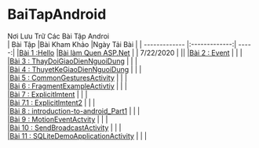 # BaiTapAndroid
Nơi Lưu Trữ Các Bài Tập Androi </br>
|    Bài Tập                                                                                                     |Bài Kham Khảo  |Ngày Tải Bài         |
| ------------- |:-------------:| -----:|
|[Bài 1 :Hello](https://github.com/Vanngoc98/Hello)                                                              |[Bài làm Quen ASP.Net](https://github.com/TranNgocMinh/ASP.NET-4.5/blob/master/L%C3%A0m%20quen%20ASP.NET%20v%E1%BB%9Bi%20VS%202019%20Community%20v%C3%A0%20Windows%2010.pdf)    |               |   7/22/2020          |     ||
|[Bài 2 : Event](https://github.com/Vanngoc98/BaiTap-Su-ly-su-kien)                                              |               |         |
|[Bài 3 : ThayDoiGiaoDienNguoiDung](https://github.com/Vanngoc98/ThayDoiGiaoDienNguoiDung)                       |               |         |                                       
|[Bài 4 : ThuyetKeGiaoDienNguoiDung](https://github.com/Vanngoc98/BaiTap-Thiet-ke-giao-dien-nguoi-dung)          |               |         |        
|[Bài 5 : CommonGesturesActivity](https://github.com/Vanngoc98/CommonGesturesActivity)                           |               |         |        
|[Bài 6 : FragmentExampleActivtiy](https://github.com/Vanngoc98/FragmentExampleActivtiy)                         |               |         |        
|[Bài 7 : Explicitlmtent](https://github.com/Vanngoc98/Explicitlmtent)                                           |               |         |        
|[Bài 7.1 : Explicitlmtent2](https://github.com/Vanngoc98/ImplicitIntentActivity)                                |               |         |        
|[Bài 8 : introduction-to-android_Part1](https://github.com/Vanngoc98/introduction-to-android_Part1)             |               |         |        
|[Bài 9 : MotionEventActvity](https://github.com/Vanngoc98/MotionEventActvity)                                   |               |         |        
|[Bài 10 : SendBroadcastActivity](https://github.com/Vanngoc98/SendBroadcastActivity)                            |               |         |        
|[Bài 11 : SQLiteDemoApplicationActivity](https://github.com/Vanngoc98/SQLiteDemoApplicationActivity)            |               |         |        


                                                                                                                   
